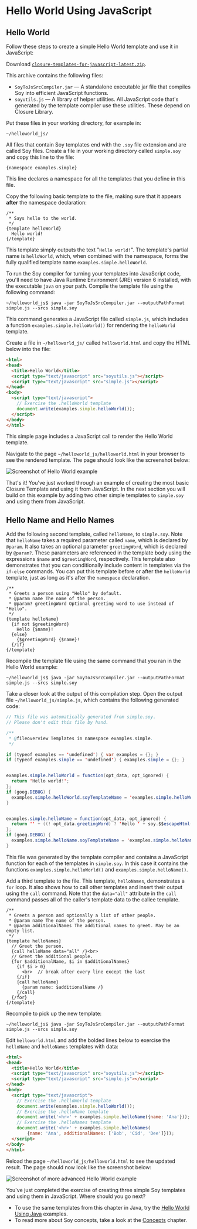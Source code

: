 # Hello World Using JavaScript

## Hello World

Follow these steps to create a simple Hello World template and use it in
JavaScript:

Download
[`closure-templates-for-javascript-latest.zip`](https://dl.google.com/closure-templates/closure-templates-for-javascript-latest.zip).

This archive contains the following files:

-   `SoyToJsSrcCompiler.jar` — A standalone executable jar file that compiles
    Soy into efficient JavaScript functions.
-   `soyutils.js` — A library of helper utilities. All JavaScript code that's
    generated by the template compiler use these utilities. These depend on
    Closure Library.

Put these files in your working directory, for example in:

    ~/helloworld_js/

All files that contain Soy templates end with the `.soy` file extension and are
called Soy files. Create a file in your working directory called `simple.soy`
and copy this line to the file:

```soy
{namespace examples.simple}
```

This line declares a namespace for all the templates that you define in this
file.

Copy the following basic template to the file, making sure that it appears
**after** the namespace declaration:

```soy
/**
 * Says hello to the world.
 */
{template helloWorld}
  Hello world!
{/template}
```

This template simply outputs the text "`Hello world!`". The template's partial
name is `helloWorld`, which, when combined with the namespace, forms the fully
qualified template name `examples.simple.helloWorld`.

To run the Soy compiler for turning your templates into JavaScript code, you'll
need to have Java Runtime Environment (JRE) version 6 installed, with the
executable `java` on your path. Compile the template file using the following
command:

    ~/helloworld_js$ java -jar SoyToJsSrcCompiler.jar --outputPathFormat simple.js --srcs simple.soy

This command generates a JavaScript file called `simple.js`, which includes a
function `examples.simple.helloWorld()` for rendering the `helloWorld` template.

Create a file in `~/helloworld_js/` called `helloworld.html` and copy the HTML
below into the file:

```html
<html>
<head>
  <title>Hello World</title>
  <script type="text/javascript" src="soyutils.js"></script>
  <script type="text/javascript" src="simple.js"></script>
</head>
<body>
  <script type="text/javascript">
    // Exercise the .helloWorld template
    document.write(examples.simple.helloWorld());
  </script>
</body>
</html>
```

This simple page includes a JavaScript call to render the Hello World template.

Navigate to the page `~/helloworld_js/helloworld.html` in your browser to see
the rendered template. The page should look like the screenshot below:

![Screenshot of Hello World example](../images/helloworld_js.png)

That's it! You've just worked through an example of creating the most basic
Closure Template and using it from JavaScript. In the next section you will
build on this example by adding two other simple templates to `simple.soy` and
using them from JavaScript.

## Hello Name and Hello Names

Add the following second template, called `helloName`, to `simple.soy`. Note
that `helloName` takes a required parameter called `name`, which is declared by
`@param`. It also takes an optional parameter `greetingWord`, which is declared
by `@param?`. These parameters are referenced in the template body using the
expressions `$name` and `$greetingWord`, respectively. This template also
demonstrates that you can conditionally include content in templates via the
`if-else` commands. You can put this template before or after the `helloWorld`
template, just as long as it's after the `namespace` declaration.

```soy
/**
 * Greets a person using "Hello" by default.
 * @param name The name of the person.
 * @param? greetingWord Optional greeting word to use instead of "Hello".
 */
{template helloName}
  {if not $greetingWord}
    Hello {$name}!
  {else}
    {$greetingWord} {$name}!
  {/if}
{/template}
```

Recompile the template file using the same command that you ran in the Hello
World example:

    ~/helloworld_js$ java -jar SoyToJsSrcCompiler.jar --outputPathFormat simple.js --srcs simple.soy

Take a closer look at the output of this compilation step. Open the output file
`~/helloworld_js/simple.js`, which contains the following generated code:

```java
// This file was automatically generated from simple.soy.
// Please don't edit this file by hand.

/**
 * @fileoverview Templates in namespace examples.simple.
 */

if (typeof examples == 'undefined') { var examples = {}; }
if (typeof examples.simple == 'undefined') { examples.simple = {}; }


examples.simple.helloWorld = function(opt_data, opt_ignored) {
  return 'Hello world!';
};
if (goog.DEBUG) {
  examples.simple.helloWorld.soyTemplateName = 'examples.simple.helloWorld';
}


examples.simple.helloName = function(opt_data, opt_ignored) {
  return '' + ((! opt_data.greetingWord) ? 'Hello ' + soy.$$escapeHtml(opt_data.name) + '!' : soy.$$escapeHtml(opt_data.greetingWord) + ' ' + soy.$$escapeHtml(opt_data.name) + '!');
};
if (goog.DEBUG) {
  examples.simple.helloName.soyTemplateName = 'examples.simple.helloName';
}
```

This file was generated by the template compiler and contains a JavaScript
function for each of the templates in `simple.soy`. In this case it contains the
functions `examples.simple.helloWorld()` and `examples.simple.helloName()`.

Add a third template to the file. This template, `helloNames`, demonstrates a
`for` loop. It also shows how to call other templates and insert their output
using the `call` command. Note that the `data="all"` attribute in the `call`
command passes all of the caller's template data to the callee template.

```soy
/**
 * Greets a person and optionally a list of other people.
 * @param name The name of the person.
 * @param additionalNames The additional names to greet. May be an empty list.
 */
{template helloNames}
  // Greet the person.
  {call helloName data="all" /}<br>
  // Greet the additional people.
  {for $additionalName, $i in $additionalNames}
    {if $i > 0}
      <br>  // break after every line except the last
    {/if}
    {call helloName}
      {param name: $additionalName /}
    {/call}
  {/for}
{/template}
```

Recompile to pick up the new template:

    ~/helloworld_js$ java -jar SoyToJsSrcCompiler.jar --outputPathFormat simple.js --srcs simple.soy

Edit `helloworld.html` and add the bolded lines below to exercise the
`helloName` and `helloNames` templates with data:

```html
<html>
<head>
  <title>Hello World</title>
  <script type="text/javascript" src="soyutils.js"></script>
  <script type="text/javascript" src="simple.js"></script>
</head>
<body>
  <script type="text/javascript">
    // Exercise the .helloWorld template
    document.write(examples.simple.helloWorld());
    // Exercise the .helloName template
    document.write('<hr>' + examples.simple.helloName({name: 'Ana'}));
    // Exercise the .helloNames template
    document.write('<hr>' + examples.simple.helloNames(
        {name: 'Ana', additionalNames: ['Bob', 'Cid', 'Dee']}));
  </script>
</body>
</html>
```

Reload the page `~/helloworld_js/helloworld.html` to see the updated result. The
page should now look like the screenshot below:

![Screenshot of more advanced Hello World
example](../images/helloworld_js_advanced.png)

You've just completed the exercise of creating three simple Soy templates and
using them in JavaScript. Where should you go next?

-   To use the same templates from this chapter in Java, try the
    [Hello World Using Java](helloworld_java.md) examples.
-   To read more about Soy concepts, take a look at the [Concepts][concepts]
    chapter.

[concepts]: /documentation/concepts/index.md
